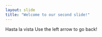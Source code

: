 ```yaml
---
layout: slide
title: "Welcome to our second slide!"
---
```

Hasta la vista
Use the left arrow to go back!
